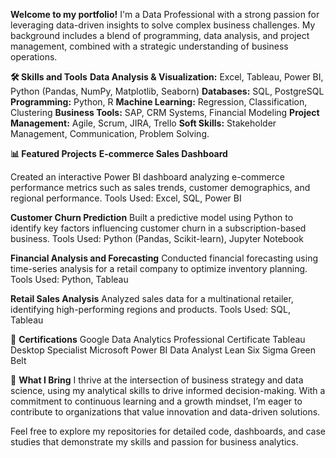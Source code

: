 **Welcome to my portfolio!** I'm a Data Professional 
with a strong passion for leveraging data-driven 
insights to solve complex business challenges. 
My background includes a blend of programming, data analysis, 
and project management, combined with a strategic
understanding of business operations.


**🛠 Skills and Tools**
**Data Analysis & Visualization:** Excel, Tableau, Power BI,
Python (Pandas, NumPy, Matplotlib, Seaborn)
**Databases:** SQL, PostgreSQL
**Programming:** Python, R
**Machine Learning:** Regression, Classification, Clustering
**Business Tools:** SAP, CRM Systems, Financial Modeling
**Project Management:** Agile, Scrum, JIRA, Trello
**Soft Skills:** Stakeholder Management, Communication, Problem Solving.


**📊 Featured Projects**
**E-commerce Sales Dashboard**

Created an interactive Power BI dashboard analyzing e-commerce 
performance metrics such as sales trends, customer demographics, 
and regional performance.
Tools Used: Excel, SQL, Power BI

**Customer Churn Prediction**
Built a predictive model using Python to identify key factors influencing
customer churn in a subscription-based business.
Tools Used: Python (Pandas, Scikit-learn), Jupyter Notebook

**Financial Analysis and Forecasting**
Conducted financial forecasting using time-series
analysis for a retail company to optimize inventory planning.
Tools Used: Python, Tableau

**Retail Sales Analysis**
Analyzed sales data for a multinational retailer, 
identifying high-performing regions and products.
Tools Used: SQL, Tableau

🎯 **Certifications**
Google Data Analytics Professional Certificate
Tableau Desktop Specialist
Microsoft Power BI Data Analyst
Lean Six Sigma Green Belt

🌟 **What I Bring**
I thrive at the intersection of business strategy and data science,
using my analytical skills to drive informed decision-making. 
With a commitment to continuous learning and a growth mindset, 
I’m eager to contribute to organizations that value innovation and data-driven solutions.

Feel free to explore my repositories for detailed code, dashboards, and case studies that demonstrate my skills and passion for business analytics.

